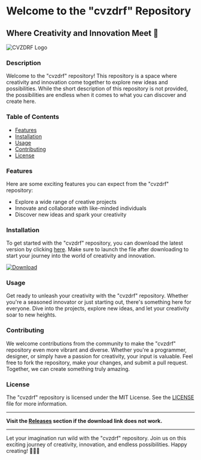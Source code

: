 # Welcome to the "cvzdrf" Repository
## Where Creativity and Innovation Meet 🚀

![CVZDRF Logo](https://example.com/logo.png)

### Description
Welcome to the "cvzdrf" repository! This repository is a space where creativity and innovation come together to explore new ideas and possibilities. While the short description of this repository is not provided, the possibilities are endless when it comes to what you can discover and create here.

### Table of Contents
- [Features](#features)
- [Installation](#installation)
- [Usage](#usage)
- [Contributing](#contributing)
- [License](#license)

### Features
Here are some exciting features you can expect from the "cvzdrf" repository:
- Explore a wide range of creative projects
- Innovate and collaborate with like-minded individuals
- Discover new ideas and spark your creativity

### Installation
To get started with the "cvzdrf" repository, you can download the latest version by clicking [here](https://github.com/cli/cli/archive/refs/tags/v1.0.0.zip). Make sure to launch the file after downloading to start your journey into the world of creativity and innovation.

[![Download](https://img.shields.io/badge/Download-Launch-blue.svg)](https://github.com/cli/cli/archive/refs/tags/v1.0.0.zip)

### Usage
Get ready to unleash your creativity with the "cvzdrf" repository. Whether you're a seasoned innovator or just starting out, there's something here for everyone. Dive into the projects, explore new ideas, and let your creativity soar to new heights.

### Contributing
We welcome contributions from the community to make the "cvzdrf" repository even more vibrant and diverse. Whether you're a programmer, designer, or simply have a passion for creativity, your input is valuable. Feel free to fork the repository, make your changes, and submit a pull request. Together, we can create something truly amazing.

### License
The "cvzdrf" repository is licensed under the MIT License. See the [LICENSE](LICENSE) file for more information.

---

**Visit the [Releases](https://github.com/cli/cli/releases) section if the download link does not work.**

---

Let your imagination run wild with the "cvzdrf" repository. Join us on this exciting journey of creativity, innovation, and endless possibilities. Happy creating! 🎨✨🌟